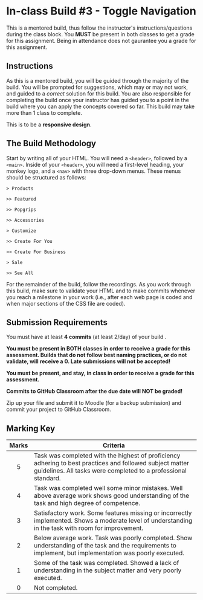 # In-class Build #3 - Toggle Navigation
This is a mentored build, thus follow the instructor's instructions/questions during the class block. You **MUST** be present in both classes to get a grade for this assignment. Being in attendance does not gaurantee you a grade for this assignment.

## Instructions
As this is a mentored build, you will be guided through the majority of the build. You will be prompted for suggestions, which may or may not work, and guided to a _correct_ solution for this build. You are also responsible for completing the build once your instructor has guided you to a point in the build where you can apply the concepts covered so far. This build may take more than 1 class to complete.

This is to be a **responsive design**.

## The Build Methodology
Start by writing all of your HTML. You will need a `<header>`, followed by a `<main>`. Inside of your `<header>`, you will need a first-level heading, your monkey logo, and a `<nav>` with three drop-down menus. These menus should be structured as follows: 

	> Products

	>> Featured

	>> Popgrips

	>> Accessories

	> Customize

	>> Create For You

	>> Create For Business

	> Sale

	>> See All 

For the remainder of the build, follow the recordings. As you work through this build, make sure to validate your HTML and to make commits whenever you reach a milestone in your work (i.e., after each web page is coded and when major sections of the CSS file are coded). 

## Submission Requirements
You must have at least **4 commits** (at least 2/day) of your build .

**You must be present in BOTH classes in order to receive a grade for this assessment. Builds that do not follow best naming practices, or do not validate, will receive a 0. Late submissions will not be accepted!**

**You must be present, and stay, in class in order to receive a grade for this assessment.**

**Commits to GitHub Classroom after the due date will NOT be graded!**

Zip up your file and submit it to Moodle (for a backup submission) and commit your project to GitHub Classroom.

## Marking Key
| **Marks** | **Criteria** |
| :---: |--------------|
| 5 | Task was completed with the highest of proficiency adhering to best practices and followed subject matter  guidelines. All tasks were completed to a professional standard. |
| 4 | Task was completed well some minor mistakes. Well above average work shows good understanding of the task and high degree of competence. |
| 3 | Satisfactory work. Some features missing or incorrectly implemented. Shows a moderate level of understanding in the task with room for improvement. |
| 2 | Below average work. Task was poorly completed. Show understanding of the task and the requirements to implement, but implementation was poorly executed. |
| 1 | Some of the task was completed. Showed a lack of understanding in the subject matter and very poorly executed. |
| 0 | Not completed. |
